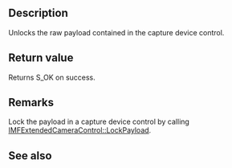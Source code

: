 ## Description

Unlocks the raw payload contained in the capture device control.

## Return value

Returns S_OK on success.

## Remarks

Lock the payload in a capture device control by calling [IMFExtendedCameraControl::LockPayload](https://learn.microsoft.com/windows/win32/api/mfidl/nf-mfidl-imfextendedcameracontrol-lockpayload).

## See also